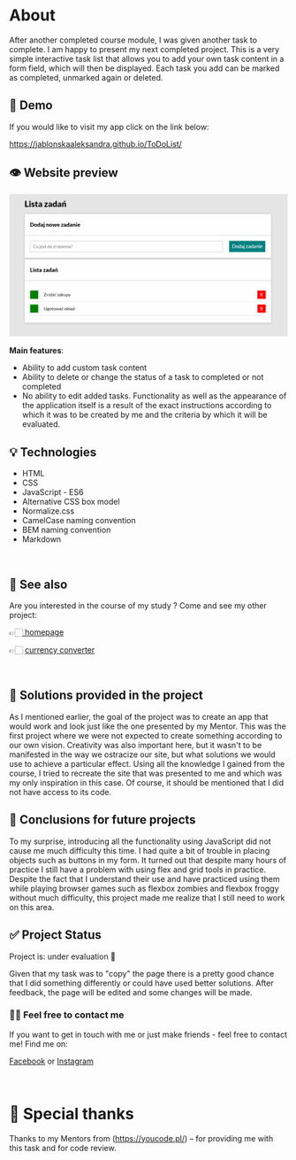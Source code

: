 # About
After another completed course module, I was given another task to complete. I am happy to present my next completed project. This is a very simple interactive task list that allows you to add your own task content in a form field, which will then be displayed. Each task you add can be marked as completed, unmarked again or deleted. 


## 🌟 Demo 

If you would like to visit my app click on the link below:

https://jablonskaaleksandra.github.io/ToDoList/

## 👁 Website preview

![GIF of my app](https://raw.githubusercontent.com/JablonskaAleksandra/ToDoList/main/media/todolist.gif)

**Main features**:

- Ability to add custom task content
- Ability to delete or change the status of a task to completed or not completed
- No ability to edit added tasks. Functionality as well as the appearance of the application itself is a result of the exact instructions according to which it was to be created by me and the criteria by which it will be evaluated. 
&nbsp;
 
## 💡 Technologies

<ul>
<li>HTML</li>
<li>CSS</li>
<li>JavaScript - ES6</li>
<li>Alternative CSS box model</li>
<li>Normalize.css</li>
<li>CamelCase naming convention</li>
<li>BEM naming convention</li>
<li>Markdown</li>
</ul>

&nbsp;
 
## 🔗 See also

Are you interested in the course of my study ?
Come and see my other project: 

👉🏻[ homepage ](https://jablonskaaleksandra.github.io/homepage/) 

👉🏻 [currency converter](https://jablonskaaleksandra.github.io/currency-converter/)

&nbsp;
 
## 🤔 Solutions provided in the project

As I mentioned earlier, the goal of the project was to create an app that would work and look just like the one presented by my Mentor. This was the first project where we were not expected to create something according to our own vision. Creativity was also important here, but it wasn't to be manifested in the way we ostracize our site, but what solutions we would use to achieve a particular effect. Using all the knowledge I gained from the course, I tried to recreate the site that was presented to me and which was my only inspiration in this case. Of course, it should be mentioned that I did not have access to its code.


## 💭 Conclusions for future projects

To my surprise, introducing all the functionality using JavaScript did not cause me much difficulty this time. I had quite a bit of trouble in placing objects such as buttons in my form. It turned out that despite many hours of practice I still have a problem with using flex and grid tools in practice. Despite the fact that I understand their use and have practiced using them while playing browser games such as flexbox zombies and flexbox froggy without much difficulty, this project made me realize that I still need to work on this area. 

## ✅ Project Status


Project is: under evaluation 📝

Given that my task was to "copy" the page there is a pretty good chance that I did something differently or could have used better solutions. After feedback, the page will be edited and some changes will be made.


### 🙋‍♂️ Feel free to contact me
If you want to get in touch with me or just make friends - feel free to contact me! 
Find me on:

[Facebook](https://www.facebook.com/profile.php?id=100000886447163) or [Instagram](https://www.instagram.com/_nemeyeth_/) 


&nbsp;

# 👏 Special thanks
Thanks to my Mentors from (https://youcode.pl/) – for providing me with this task and for code review.
